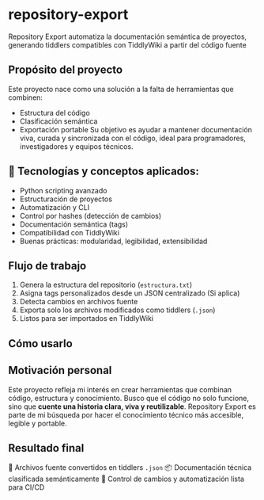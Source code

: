 # repository-export
Repository Export automatiza la documentación semántica de proyectos, generando tiddlers compatibles con TiddlyWiki a partir del código fuente

## Propósito del proyecto
Este proyecto nace como una solución a la falta de herramientas que combinen:
- Estructura del código
- Clasificación semántica
- Exportación portable
Su objetivo es ayudar a mantener documentación viva, curada y sincronizada con el código, ideal para programadores, investigadores y equipos técnicos.

## 🔧 Tecnologías y conceptos aplicados:

- Python scripting avanzado
- Estructuración de proyectos
- Automatización y CLI
- Control por hashes (detección de cambios)
- Documentación semántica (tags)
- Compatibilidad con TiddlyWiki
- Buenas prácticas: modularidad, legibilidad, extensibilidad

## Flujo de trabajo
1. Genera la estructura del repositorio (`estructura.txt`)
2. Asigna tags personalizados desde un JSON centralizado (Si aplica)
3. Detecta cambios en archivos fuente
4. Exporta solo los archivos modificados como tiddlers (`.json`)
5. Listos para ser importados en TiddlyWiki

## Cómo usarlo


## Motivación personal
Este proyecto refleja mi interés en crear herramientas que combinan código, estructura y conocimiento.
Busco que el código no solo funcione, sino que **cuente una historia clara, viva y reutilizable**.
Repository Export es parte de mi búsqueda por hacer el conocimiento técnico más accesible, legible y portable.

## Resultado final
🎯 Archivos fuente convertidos en tiddlers `.json`
📦 Documentación técnica clasificada semánticamente
🧠 Control de cambios y automatización lista para CI/CD

